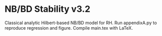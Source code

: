 # NB/BD Stability v3.2
Classical analytic Hilbert-based NB/BD model for RH.
Run appendixA.py to reproduce regression and figure.
Compile main.tex with LaTeX.
